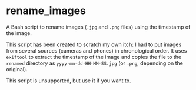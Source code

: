rename_images
=============

A Bash script to rename images (`.jpg` and `.png` files) using the
timestamp of the image.

This script has been created to scratch my own itch: I had to put
images from several sources (cameras and phones) in chronological
order. It uses `exiftool` to extract the timestamp of the image and
copies the file to the `renamed` directory as
`yyyy-mm-dd-HH-MM-SS.jpg` (or `.png`, depending on the original).

This script is unsupported, but use it if you want to.

